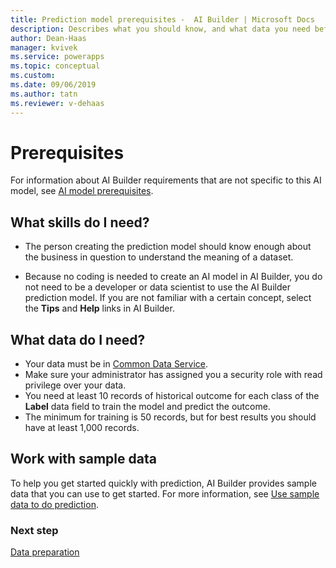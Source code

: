 ```yaml
---
title: Prediction model prerequisites -  AI Builder | Microsoft Docs
description: Describes what you should know, and what data you need before you can build a prediction model in AI Builder.
author: Dean-Haas
manager: kvivek
ms.service: powerapps
ms.topic: conceptual
ms.custom: 
ms.date: 09/06/2019
ms.author: tatn
ms.reviewer: v-dehaas
---
```


# Prerequisites

For information about AI Builder requirements that are not specific to this AI model, see [AI model prerequisites](build-model.md#prerequisites).

## What skills do I need?

- The person creating the prediction model should know enough about the business in question to understand the meaning of a dataset.

- Because no coding is needed to create an AI model in AI Builder, you do not need to be a developer or data scientist to use the AI Builder prediction model. If you are not familiar with a certain concept, select the **Tips** and **Help** links in AI Builder.

## What data do I need?

- Your data must be in [Common Data Service](/powerapps/maker/common-data-service/data-platform-intro).
- Make sure your administrator has assigned you a security role with read privilege over your data.
- You need at least 10 records of historical outcome for each class of the **Label** data field to train the model and predict the outcome.
- The minimum for training is 50 records, but for best results you should have at least 1,000 records.

## Work with sample data

To help you get started quickly with prediction, AI Builder provides sample data that you can use to get started. For more information, see [Use sample data to do prediction](prediction-sample-data.md).

### Next step

[Data preparation](prediction-data-prep.md)
